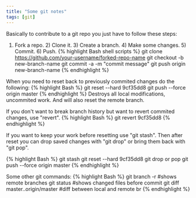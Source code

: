 ```yaml
---
title: "Some git notes"
tags: [git]
---
```


Basically to contribute to a git repo you just have to follow these steps:<br/>
1) Fork a repo. 2) Clone it. 3) Create a branch. 4) Make some changes. 5) Commit. 6) Push.
{% highlight Bash shell scripts %}
git clone https://github.com/your-username/forked-repo-name
git checkout -b new-branch-name
git commit -a -m "commit message"
git push origin new-branch-name
{% endhighlight %}

When you need to reset back to previously commited changes do the following:
{% highlight Bash  %}
git reset --hard 9cf35dd8
git push --force origin master
{% endhighlight %}
Destroys all local modifications, uncommited work. And will also reset the remote branch.

If you don't want to break branch history but want to revert commited changes, use "revert".
{% highlight Bash  %}
git revert 9cf35dd8
{% endhighlight %}

If you want to keep your work before resetting use "git stash". 
Then after reset you can drop saved changes with "git drop" or bring them back with "git pop".

{% highlight Bash %}
git stash
git reset --hard 9cf35dd8
git drop or pop 
git push --force origin master
{% endhighlight %}

Some other git commands:
{% highlight Bash  %}
git branch -r #shows remote branches
git status #shows changed files before commit
git diff master..origin/master #diff between local and remote br
{% endhighlight %}

